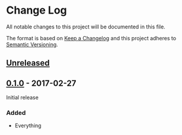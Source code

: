 # Change Log

All notable changes to this project will be documented in this file.

The format is based on [Keep a Changelog](http://keepachangelog.com/)
and this project adheres to [Semantic Versioning](http://semver.org/).

## [Unreleased]

[Unreleased]: https://github.com/atomist-rugs/atomist-doc-rugs/compare/0.1.0...HEAD

## [0.1.0] - 2017-02-27

[0.1.0]: https://github.com/atomist-rugs/atomist-doc-rugs/tree/0.1.0

Initial release

### Added

-   Everything
